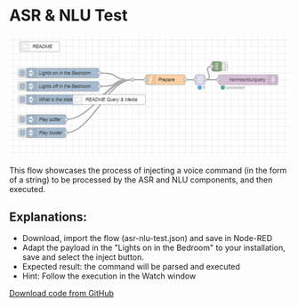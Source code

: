 # ASR & NLU Test
![ASR & NLU Test](/_images/asr-nlu-test.png)

This flow showcases the process of injecting a voice command (in the form of a string) to be processed by the ASR and NLU components, and then executed.

## Explanations:
- Download, import the flow (asr-nlu-test.json) and save in Node-RED
- Adapt the payload in the "Lights on in the Bedroom" to your installation, save and select the inject button.
- Expected result: the command will be parsed and executed
- Hint: Follow the execution in the Watch window

<a href="https://github.com/devheyaragon/nodered/tree/main/asr-nlu-test" target="_blank">Download code from GitHub</a>